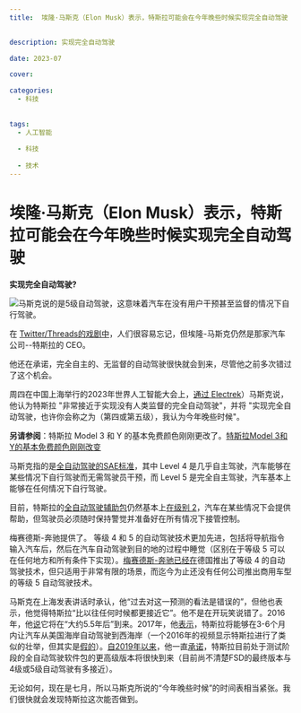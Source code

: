 ```yaml
---
title:  埃隆·马斯克（Elon Musk）表示，特斯拉可能会在今年晚些时候实现完全自动驾驶
   

description: 实现完全自动驾驶

date: 2023-07

cover: 

categories:
  - 科技  
  
  
tags:
  - 人工智能  
  
  - 科技
  
  - 技术
---  
```


# 埃隆·马斯克（Elon Musk）表示，特斯拉可能会在今年晚些时候实现完全自动驾驶

**实现完全自动驾驶?**

![马斯克说的是5级自动驾驶，这意味着汽车在没有用户干预甚至监督的情况下自行驾驶。](https://files.mdnice.com/user/45894/44e50721-6bd3-4f42-bb23-d7233acb996a.png)

在 [Twitter/Threads的戏剧中](https://mashable.com/article/twitter-elon-musk-threaten-lawsuit-meta-threads)，人们很容易忘记，但埃隆-马斯克仍然是那家汽车公司--特斯拉的 CEO。

他还在承诺，完全自主的、无监督的自动驾驶很快就会到来，尽管他之前多次错过了这个机会。

周四在中国上海举行的2023年世界人工智能大会上，[通过 Electrek](https://electrek.co/2023/07/06/elon-musk-tesla-level-4-or-5-self-driving-this-year/)）马斯克说，他认为特斯拉 "非常接近于实现没有人类监督的完全自动驾驶"，并将 "实现完全自动驾驶，也许你会称之为（第四或第五级），我认为今年晚些时候"。

**另请参阅**：特斯拉 Model 3 和 Y 的基本免费颜色刚刚更改了。[特斯拉Model 3和Y的基本免费颜色刚刚改变](https://mashable.com/article/tesla-model-3-y-standard-color-midnight-silver)

马斯克指的是[全自动驾驶的SAE标准](https://www.sae.org/blog/sae-j3016-update )，其中 Level 4 是几乎自主驾驶，汽车能够在某些情况下自行驾驶而无需驾驶员干预，而 Level 5 是完全自主驾驶，汽车基本上能够在任何情况下自行驾驶。  

目前，特斯拉的[全自动驾驶辅助包](https://www.tesla.com/en_eu/support/autopilot )仍然基本上[在级别 2](https://static.nhtsa.gov/odi/rcl/2023/RCLRPT-23V085-3451.PDF )，汽车在某些情况下会提供帮助，但驾驶员必须随时保持警觉并准备好在所有情况下接管控制。

梅赛德斯-奔驰提供了。
等级 4 和 5 的自动驾驶技术更加先进，包括将导航指令输入汽车后，然后在汽车自动驾驶到目的地的过程中睡觉（区别在于等级 5 可以在任何地方和所有条件下实现）。[梅赛德斯-奔驰已经在](https://jalopnik.com/level-4-autonomy-exists-in-exactly-one-1-parking-lot-1849836999)德国推出了等级 4 的自动驾驶技术，但只适用于非常有限的场景，而迄今为止还没有任何公司推出商用车型的等级 5 自动驾驶技术。

马斯克在上海发表讲话时承认，他“过去对这一预测的看法是错误的”，但他也表示，他觉得特斯拉“比以往任何时候都更接近它”。他不是在开玩笑说错了。2016年，他[说](https://mashable.com/article/elon-musk-future-cars)它将在“大约5.5年后”到来。2017年，他[表示](https://mashable.com/article/tesla-coast-to-coast-ride-3-6-months)，特斯拉将能够在3-6个月内让汽车从美国海岸自动驾驶到西海岸（一个2016年的视频显示特斯拉进行了类似的壮举，但其实是[假的](https://mashable.com/article/tesla-self-driving-video-staged)）。[自2019年以来](https://mashable.com/article/tesla-holiday-update-fsd)，他一直[承诺](https://mashable.com/article/elon-musk-tesla-fsd-beta-button)，特斯拉目前处于测试阶段的全自动驾驶软件包的更高级版本将很快到来（目前尚不清楚FSD的最终版本与4级或5级自动驾驶有多接近）。

无论如何，现在是七月，所以马斯克所说的“今年晚些时候”的时间表相当紧张。我们很快就会发现特斯拉这次能否做到。
